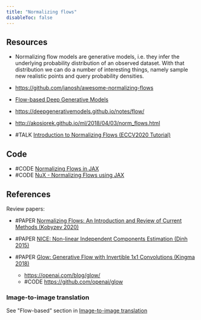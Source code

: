 ```yaml
---
title: "Normalizing flows"
disableToc: false 
---
```


## Resources
- Normalizing flow models are generative models, i.e. they infer the underlying probability distribution of an observed dataset. With that distribution we can do a number of interesting things, namely sample new realistic points and query probability densities.
- https://github.com/janosh/awesome-normalizing-flows
- [Flow-based Deep Generative Models](https://lilianweng.github.io/lil-log/2018/10/13/flow-based-deep-generative-models.html)
- https://deepgenerativemodels.github.io/notes/flow/ 
- http://akosiorek.github.io/ml/2018/04/03/norm_flows.html 

- #TALK [Introduction to Normalizing Flows (ECCV2020 Tutorial)](https://www.youtube.com/watch?v=u3vVyFVU_lI)


## Code
- #CODE [Normalizing Flows in JAX](https://github.com/ChrisWaites/jax-flows)
- #CODE [NuX - Normalizing Flows using JAX](https://github.com/Information-Fusion-Lab-Umass/NuX)


## References
Review papers:
- #PAPER [Normalizing Flows: An Introduction and Review of Current Methods (Kobyzev 2020)](https://arxiv.org/abs/1908.09257)

- #PAPER [NICE: Non-linear Independent Components Estimation (Dinh 2015)](https://arxiv.org/abs/1410.8516)
- #PAPER [Glow: Generative Flow with Invertible 1x1 Convolutions (Kingma 2018)](https://arxiv.org/abs/1807.03039)
	- https://openai.com/blog/glow/
	- #CODE https://github.com/openai/glow


### Image-to-image translation
See "Flow-based" section in [Image-to-image translation](AI/Computer%20Vision/Image-to-image%20translation.md)

